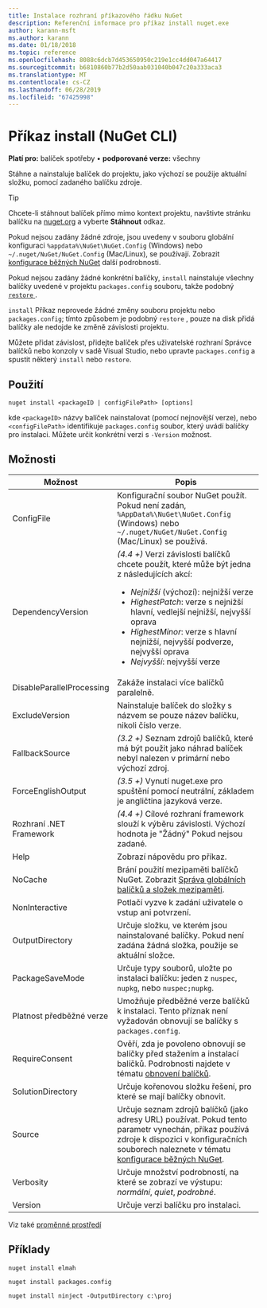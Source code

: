 ```yaml
---
title: Instalace rozhraní příkazového řádku NuGet
description: Referenční informace pro příkaz install nuget.exe
author: karann-msft
ms.author: karann
ms.date: 01/18/2018
ms.topic: reference
ms.openlocfilehash: 8088c6dcb7d453650950c219e1cc4dd047a64417
ms.sourcegitcommit: b6810860b77b2d50aab031040b047c20a333aca3
ms.translationtype: MT
ms.contentlocale: cs-CZ
ms.lasthandoff: 06/28/2019
ms.locfileid: "67425998"
---
```

# <a name="install-command-nuget-cli"></a>Příkaz install (NuGet CLI)

**Platí pro:** balíček spotřeby &bullet; **podporované verze:** všechny

Stáhne a nainstaluje balíček do projektu, jako výchozí se použije aktuální složku, pomocí zadaného balíčku zdroje.

> [!Tip]
> Chcete-li stáhnout balíček přímo mimo kontext projektu, navštivte stránku balíčku na [nuget.org](https://www.nuget.org) a vyberte **Stáhnout** odkaz.

Pokud nejsou zadány žádné zdroje, jsou uvedeny v souboru globální konfiguraci `%appdata%\NuGet\NuGet.Config` (Windows) nebo `~/.nuget/NuGet/NuGet.Config` (Mac/Linux), se používají. Zobrazit [konfigurace běžných NuGet](../consume-packages/configuring-nuget-behavior.md) další podrobnosti.

Pokud nejsou zadány žádné konkrétní balíčky, `install` nainstaluje všechny balíčky uvedené v projektu `packages.config` souboru, takže podobný [ `restore` ](cli-ref-restore.md).

`install` Příkaz neprovede žádné změny souboru projektu nebo `packages.config`; tímto způsobem je podobný `restore` , pouze na disk přidá balíčky ale nedojde ke změně závislosti projektu.

Můžete přidat závislost, přidejte balíček přes uživatelské rozhraní Správce balíčků nebo konzoly v sadě Visual Studio, nebo upravte `packages.config` a spustit některý `install` nebo `restore`.

## <a name="usage"></a>Použití

```cli
nuget install <packageID | configFilePath> [options]
```

kde `<packageID>` názvy balíček nainstalovat (pomocí nejnovější verze), nebo `<configFilePath>` identifikuje `packages.config` soubor, který uvádí balíčky pro instalaci. Můžete určit konkrétní verzi s `-Version` možnost.

## <a name="options"></a>Možnosti

| Možnost | Popis |
| --- | --- |
| ConfigFile | Konfigurační soubor NuGet použít. Pokud není zadán, `%AppData%\NuGet\NuGet.Config` (Windows) nebo `~/.nuget/NuGet/NuGet.Config` (Mac/Linux) se používá.|
| DependencyVersion | *(4.4 +)*  Verzi závislosti balíčků chcete použít, které může být jedna z následujících akcí:<br/><ul><li>*Nejnižší* (výchozí): nejnižší verze</li><li>*HighestPatch*: verze s nejnižší hlavní, vedlejší nejnižší, nejvyšší oprava</li><li>*HighestMinor*: verze s hlavní nejnižší, nejvyšší podverze, nejvyšší oprava</li><li>*Nejvyšší*: nejvyšší verze</li></ul> |
| DisableParallelProcessing | Zakáže instalaci více balíčků paralelně. |
| ExcludeVersion | Nainstaluje balíček do složky s názvem se pouze název balíčku, nikoli číslo verze. |
| FallbackSource | *(3.2 +)*  Seznam zdrojů balíčků, které má být použit jako náhrad balíček nebyl nalezen v primární nebo výchozí zdroj. |
| ForceEnglishOutput | *(3.5 +)*  Vynutí nuget.exe pro spuštění pomocí neutrální, základem je angličtina jazyková verze. |
| Rozhraní .NET Framework | *(4.4 +)*  Cílové rozhraní framework slouží k výběru závislosti. Výchozí hodnota je "Žádný" Pokud nejsou zadané. |
| Help | Zobrazí nápovědu pro příkaz. |
| NoCache | Brání použití mezipaměti balíčků NuGet. Zobrazit [Správa globálních balíčků a složek mezipaměti](../consume-packages/managing-the-global-packages-and-cache-folders.md). |
| NonInteractive | Potlačí vyzve k zadání uživatele o vstup ani potvrzení. |
| OutputDirectory | Určuje složku, ve kterém jsou nainstalované balíčky. Pokud není zadána žádná složka, použije se aktuální složce. |
| PackageSaveMode | Určuje typy souborů, uložte po instalaci balíčku: jeden z `nuspec`, `nupkg`, nebo `nuspec;nupkg`. |
| Platnost předběžné verze | Umožňuje předběžné verze balíčků k instalaci. Tento příznak není vyžadován obnovují se balíčky s `packages.config`. |
| RequireConsent | Ověří, zda je povoleno obnovují se balíčky před stažením a instalací balíčků. Podrobnosti najdete v tématu [obnovení balíčků](../consume-packages/package-restore.md). |
| SolutionDirectory | Určuje kořenovou složku řešení, pro které se mají balíčky obnovit. |
| Source | Určuje seznam zdrojů balíčků (jako adresy URL) používat. Pokud tento parametr vynechán, příkaz používá zdroje k dispozici v konfiguračních souborech naleznete v tématu [konfigurace běžných NuGet](../consume-packages/configuring-nuget-behavior.md). |
| Verbosity | Určuje množství podrobností, na které se zobrazí ve výstupu: *normální*, *quiet*, *podrobné*. |
| Version | Určuje verzi balíčku pro instalaci. |

Viz také [proměnné prostředí](cli-ref-environment-variables.md)

## <a name="examples"></a>Příklady

```cli
nuget install elmah

nuget install packages.config

nuget install ninject -OutputDirectory c:\proj
```
